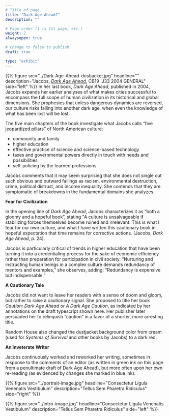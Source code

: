 ```yaml
---
# Title of page
title: "Dark Age Ahead?"
description: ""

# Page order (1 is 1st page, etc.)
weight: 2
alwaysopen: true

# Change to false to publish.
draft: true

type: "exhibit"
---
```

{{% figure src="../Dark-Age-Ahead-dustjacket.jpg"
           headline="" 
           description="Jacobs, [*Dark Age Ahead*](https://bc-primo.hosted.exlibrisgroup.com/permalink/f/1jdnfk3/ALMA-BC21368978770001021), CB19 .J33 2004 GENERAL" 
           side="left" %}}
		   In her last book, *Dark Age Ahead*, published in 2004, Jacobs expands her earlier analyses of what makes cities successful to encompass the full scope of human civilization in its historical and global dimensions. She prophesies that unless dangerous dynamics are reversed, our culture risks falling into another dark age, when even the knowledge of what has been lost will be lost.

The five main chapters of the book investigate what Jacobs calls “five jeopardized pillars” of North American culture:

- community and family
- higher education
- effective practice of science and science-based technology
- taxes and governmental powers directly in touch with needs and possibilities
- self-policing by the learned professions

Jacobs comments that it may seem surprising that she does not single out such obvious and outward failings as racism, environmental destruction, crime, political distrust, and income inequality. She contends that they are symptomatic of breakdowns in the fundamental domains she analyzes.

**Fear for Civilization**

In the opening line of *Dark Age Ahead*, Jacobs characterizes it as “both a gloomy and a hopeful book”, stating "A culture is unsalvageable if stabilizing forces themselves become ruined and irrelevant. This is what I fear for our own culture, and what I have written this cautionary book in hopeful  expectation that time remains for corrective actions. (Jacobs, *Dark Age Ahead*, p. 24).

Jacobs is particularly critical of trends in higher education that have been turning it into a credentialing process for the sake of economic efficiency rather than preparation for participation in civil society. “Nurturing and instructing human beings in a complex culture demands redundancy of mentors and examples,” she observes, adding: “Redundancy is expensive but indispensable.”

**A Cautionary Tale**

Jacobs did not want to leave her readers with a sense of doom and gloom, but rather to raise a cautionary signal. She proposed to title her book *Caution: Dark Age Ahead or A Dark Age Caution*, as indicated by her annotations on the draft typescript shown here. Her publisher later persuaded her to relinquish “caution” in a favor of a shorter, more arresting title.

Random House also changed the dustjacket background color from cream (used for *Systems of Survival* and other books by Jacobs) to a dark red.

**An Inveterate Writer**

Jacobs continuously worked and reworked her writing, sometimes in response to the comments of an editor (as written in green ink on this page from a penultimate draft of Dark Age Ahead), but more often upon her own re-reading (as evidenced by changes she marked in blue ink).

{{% figure src="../portrait-image.jpg"
           headline="Consectetur Ligula Venenatis Vestibulum" 
           description="Tellus Sem Pharetra Ridiculus" 
           side="right" %}}

{{% figure src="../intro-image.jpg"
           headline="Consectetur Ligula Venenatis Vestibulum" 
           description="Tellus Sem Pharetra Ridiculus" side="left" %}}

